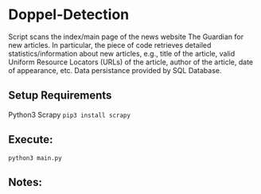 
# Doppel-Detection
Script scans the index/main page of the news website The Guardian for new articles. In particular, the piece of code retrieves detailed statistics/information about new articles, e.g., title of the article, valid Uniform Resource Locators (URLs) of the article, author of the article, date of appearance, etc.  Data persistance provided by SQL Database.


## Setup Requirements
Python3
Scrapy
```pip3 install scrapy```

## Execute: 

```python3 main.py```

## Notes: 